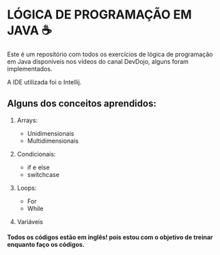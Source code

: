 # LÓGICA DE PROGRAMAÇÃO EM JAVA ☕

Este é um repositório com todos os exercícios de lógica de programação em Java disponíveis nos vídeos do canal DevDojo, alguns foram implementados.

A IDE utilizada foi o Intellij.

## Alguns dos conceitos aprendidos:

1. Arrays:
    * Unidimensionais
    * Multidimensionais
   
2. Condicionais:
    * if e else
    * switchcase
   
3. Loops:
    * For
    * While
   
4. Variáveis

#### Todos os códigos estão em inglês! pois estou com o objetivo de treinar enquanto faço os códigos.
